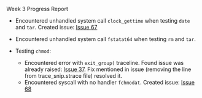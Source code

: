 Week 3 Progress Report

- Encountered unhandled system call `clock_gettime` when testing `date` and `tar`. 
  Created issue: [Issue 67](https://github.com/pkmoore/rrapper/issues/67)
  
- Encountered unhandled system call `fstatat64` when testing `rm` and `tar`.

- Testing `chmod`:
    - Encountered error with `exit_group(` traceline. Found issue was already raised: [Issue 37](https://github.com/pkmoore/rrapper/issues/37). Fix mentioned in issue (removing the line from trace_snip.strace file) resolved it. 
    - Encountered syscall with no handler `fchmodat`. Created issue: [Issue 68](https://github.com/pkmoore/rrapper/issues/68)


